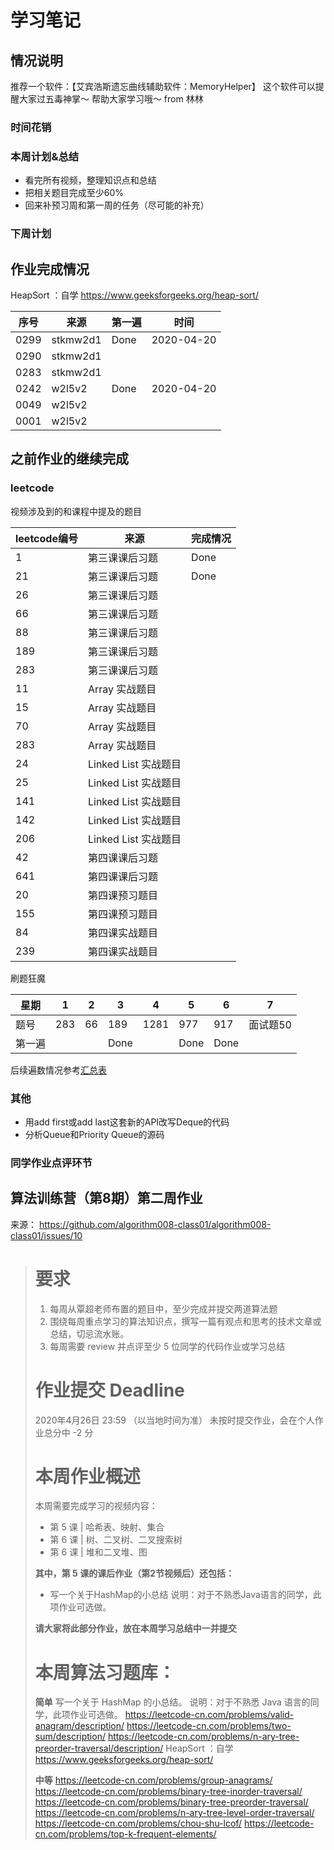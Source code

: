 # 学习笔记

## 情况说明

推荐一个软件：【艾宾浩斯遗忘曲线辅助软件：MemoryHelper】     这个软件可以提醒大家过五毒神掌～  帮助大家学习哦～ from 林林

### 时间花销

### 本周计划&总结

* 看完所有视频，整理知识点和总结
* 把相关题目完成至少60%
* 回来补预习周和第一周的任务（尽可能的补充）

### 下周计划


## 作业完成情况

HeapSort ：自学 https://www.geeksforgeeks.org/heap-sort/


|序号|来源|第一遍|时间|
|---|---|---|---|
|0299|stkmw2d1|Done|2020-04-20|
|0290|stkmw2d1|
|0283|stkmw2d1|
|0242|w2l5v2|Done|2020-04-20|
|0049|w2l5v2|
|0001|w2l5v2|



## 之前作业的继续完成

### leetcode

视频涉及到的和课程中提及的题目

|leetcode编号|来源|完成情况|
|---|---|---|
|1|第三课课后习题|Done|
|21|第三课课后习题|Done|
|26|第三课课后习题||
|66|第三课课后习题||
|88|第三课课后习题||
|189|第三课课后习题||
|283|第三课课后习题||
|11|Array 实战题目||
|15|Array 实战题目||
|70|Array 实战题目||
|283|Array 实战题目||
|24|Linked List 实战题目||
|25|Linked List 实战题目||
|141|Linked List 实战题目||
|142|Linked List 实战题目||
|206|Linked List 实战题目||
|42|第四课课后习题||
|641|第四课课后习题||
|20|第四课预习题目||
|155|第四课预习题目||
|84|第四课实战题目||
|239|第四课实战题目||


刷题狂魔

|星期|1|2|3|4|5|6|7|
|---|---|---|---|---|---|---|---|
|题号|283|66|189|1281|977|917|面试题50|
|第一遍| | |Done| |Done|Done|


后续遍数情况参考[汇总表](leetcode.md)

### 其他

* 用add first或add last这套新的API改写Deque的代码
* 分析Queue和Priority Queue的源码


### 同学作业点评环节



## 算法训练营（第8期）第二周作业

来源： https://github.com/algorithm008-class01/algorithm008-class01/issues/10

> # 要求
> 1. 每周从覃超老师布置的题目中，至少完成并提交两道算法题
> 2. 围绕每周重点学习的算法知识点，撰写一篇有观点和思考的技术文章或总结，切忌流水账。
> 3. 每周需要 review 并点评至少 5 位同学的代码作业或学习总结
> 
> # 作业提交 Deadline
> 2020年4月26日 23:59 （以当地时间为准）
> 未按时提交作业，会在个人作业总分中 -2 分
> 
> # 本周作业概述
> 本周需要完成学习的视频内容：
> 
> * 第 5 课 | 哈希表、映射、集合
> * 第 6 课 | 树、二叉树、二叉搜索树
> * 第 6 课 | 堆和二叉堆、图
> 
> **其中，第 5 课的课后作业（第2节视频后）还包括：**
> 
> * 写一个关于HashMap的小总结
>   说明：对于不熟悉Java语言的同学，此项作业可选做。
> 
> **请大家将此部分作业，放在本周学习总结中一并提交**
> 
> # 本周算法习题库：
> **简单**
> 写一个关于 HashMap 的小总结。
> 说明：对于不熟悉 Java 语言的同学，此项作业可选做。
> https://leetcode-cn.com/problems/valid-anagram/description/
> https://leetcode-cn.com/problems/two-sum/description/
> https://leetcode-cn.com/problems/n-ary-tree-preorder-traversal/description/
> HeapSort ：自学 https://www.geeksforgeeks.org/heap-sort/
> 
> **中等**
> https://leetcode-cn.com/problems/group-anagrams/
> https://leetcode-cn.com/problems/binary-tree-inorder-traversal/
> https://leetcode-cn.com/problems/binary-tree-preorder-traversal/
> https://leetcode-cn.com/problems/n-ary-tree-level-order-traversal/
> https://leetcode-cn.com/problems/chou-shu-lcof/
> https://leetcode-cn.com/problems/top-k-frequent-elements/




